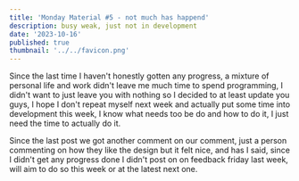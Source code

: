 ```yaml
---
title: 'Monday Material #5 - not much has happend'
description: busy weak, just not in development
date: '2023-10-16'
published: true
thumbnail: '../../favicon.png'
---
```


Since the last time I haven't honestly gotten any progress, a mixture of personal life and work didn't leave me much time to spend programming, I didn't want to just leave you with nothing so I decided to at least update you guys, I hope I don't repeat myself next week and actually put some time into development this week, I know what needs too be do and how to do it, I just need the time to actually do it.

Since the last post we got another comment on our comment, just a person commenting on how they like the design but it felt nice, and has I said, since I didn't get any progress done I didn't post on on feedback friday last week, will aim to do so this week or at the latest next one.
